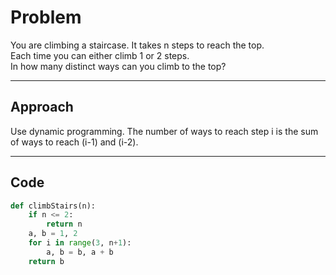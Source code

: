 # Problem

You are climbing a staircase. It takes n steps to reach the top.  
Each time you can either climb 1 or 2 steps.  
In how many distinct ways can you climb to the top?

---

## Approach

Use dynamic programming. The number of ways to reach step i is the sum of ways to reach (i-1) and (i-2).

---

## Code

```python
def climbStairs(n):
    if n <= 2:
        return n
    a, b = 1, 2
    for i in range(3, n+1):
        a, b = b, a + b
    return b
```
